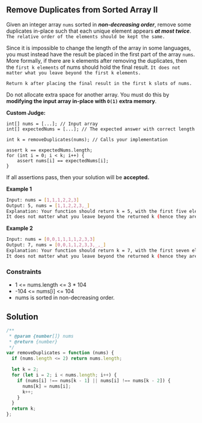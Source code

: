 ## Remove Duplicates from Sorted Array II

Given an integer array `nums` sorted in **_non-decreasing order_**, remove some duplicates in-place such that each unique element appears **_at most twice_**. `The relative order of the elements should be kept the same.`

Since it is impossible to change the length of the array in some languages, you must instead have the result be placed in the first part of the array `nums`. More formally, if there are `k` elements after removing the duplicates, then the `first k elements` of nums should hold the final result. `It does not matter what you leave beyond the first k elements.`

`Return k after placing the final result in the first k slots of nums.`

Do not allocate extra space for another array. You must do this by **modifying the input array in-place with `O(1)` extra memory**.

**Custom Judge:**

```
int[] nums = [...]; // Input array
int[] expectedNums = [...]; // The expected answer with correct length

int k = removeDuplicates(nums); // Calls your implementation

assert k == expectedNums.length;
for (int i = 0; i < k; i++) {
    assert nums[i] == expectedNums[i];
}
```

If all assertions pass, then your solution will be **accepted.**

**Example 1**

```bash
Input: nums = [1,1,1,2,2,3]
Output: 5, nums = [1,1,2,2,3,_]
Explanation: Your function should return k = 5, with the first five elements of nums being 1, 1, 2, 2 and 3 respectively.
It does not matter what you leave beyond the returned k (hence they are underscores).
```

**Example 2**

```bash
Input: nums = [0,0,1,1,1,1,2,3,3]
Output: 7, nums = [0,0,1,1,2,3,3,_,_]
Explanation: Your function should return k = 7, with the first seven elements of nums being 0, 0, 1, 1, 2, 3 and 3 respectively.
It does not matter what you leave beyond the returned k (hence they are underscores).
```

### Constraints

- 1 <= nums.length <= 3 \* 104
- -104 <= nums[i] <= 104
- nums is sorted in non-decreasing order.

## Solution

```javascript
/**
 * @param {number[]} nums
 * @return {number}
 */
var removeDuplicates = function (nums) {
  if (nums.length <= 2) return nums.length;

  let k = 2;
  for (let i = 2; i < nums.length; i++) {
    if (nums[i] !== nums[k - 1] || nums[i] !== nums[k - 2]) {
      nums[k] = nums[i];
      k++;
    }
  }
  return k;
};
```
